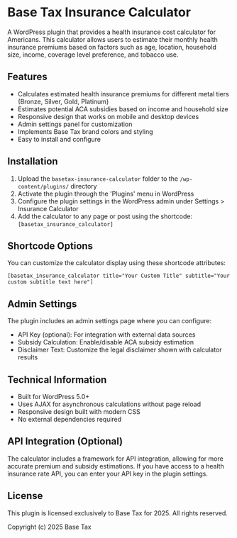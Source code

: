 # Base Tax Insurance Calculator

A WordPress plugin that provides a health insurance cost calculator for Americans. This calculator allows users to estimate their monthly health insurance premiums based on factors such as age, location, household size, income, coverage level preference, and tobacco use.

## Features

* Calculates estimated health insurance premiums for different metal tiers (Bronze, Silver, Gold, Platinum)
* Estimates potential ACA subsidies based on income and household size
* Responsive design that works on mobile and desktop devices
* Admin settings panel for customization
* Implements Base Tax brand colors and styling
* Easy to install and configure

## Installation

1. Upload the `basetax-insurance-calculator` folder to the `/wp-content/plugins/` directory
2. Activate the plugin through the 'Plugins' menu in WordPress
3. Configure the plugin settings in the WordPress admin under Settings > Insurance Calculator
4. Add the calculator to any page or post using the shortcode: `[basetax_insurance_calculator]`

## Shortcode Options

You can customize the calculator display using these shortcode attributes:

```
[basetax_insurance_calculator title="Your Custom Title" subtitle="Your custom subtitle text here"]
```

## Admin Settings

The plugin includes an admin settings page where you can configure:

* API Key (optional): For integration with external data sources
* Subsidy Calculation: Enable/disable ACA subsidy estimation
* Disclaimer Text: Customize the legal disclaimer shown with calculator results

## Technical Information

* Built for WordPress 5.0+
* Uses AJAX for asynchronous calculations without page reload
* Responsive design built with modern CSS
* No external dependencies required

## API Integration (Optional)

The calculator includes a framework for API integration, allowing for more accurate premium and subsidy estimations. If you have access to a health insurance rate API, you can enter your API key in the plugin settings.

## License

This plugin is licensed exclusively to Base Tax for 2025. All rights reserved.

Copyright (c) 2025 Base Tax
